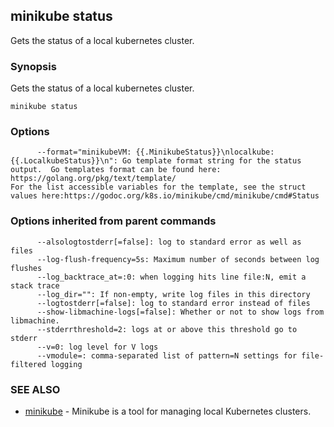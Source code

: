 ## minikube status

Gets the status of a local kubernetes cluster.

### Synopsis


Gets the status of a local kubernetes cluster.

```
minikube status
```

### Options

```
      --format="minikubeVM: {{.MinikubeStatus}}\nlocalkube: {{.LocalkubeStatus}}\n": Go template format string for the status output.  Go templates format can be found here: https://golang.org/pkg/text/template/
For the list accessible variables for the template, see the struct values here:https://godoc.org/k8s.io/minikube/cmd/minikube/cmd#Status
```

### Options inherited from parent commands

```
      --alsologtostderr[=false]: log to standard error as well as files
      --log-flush-frequency=5s: Maximum number of seconds between log flushes
      --log_backtrace_at=:0: when logging hits line file:N, emit a stack trace
      --log_dir="": If non-empty, write log files in this directory
      --logtostderr[=false]: log to standard error instead of files
      --show-libmachine-logs[=false]: Whether or not to show logs from libmachine.
      --stderrthreshold=2: logs at or above this threshold go to stderr
      --v=0: log level for V logs
      --vmodule=: comma-separated list of pattern=N settings for file-filtered logging
```

### SEE ALSO
* [minikube](minikube.md)	 - Minikube is a tool for managing local Kubernetes clusters.


